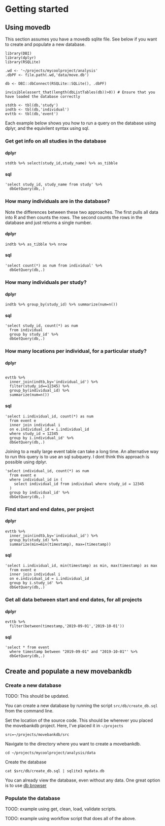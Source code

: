 # Getting started


## Using movedb

This section assumes you have a movedb sqlite file. See below if you want to create and populate a new database.

````{r}
library(DBI)
library(dplyr)
library(RSQLite)

.wd <- '~/projects/mycoolproject/analysis'
.dbPF <- file.path(.wd,'data/move.db')

db <- DBI::dbConnect(RSQLite::SQLite(), .dbPF)

invisible(assert_that(length(dbListTables(db))>0)) # Ensure that you have loaded the database correctly

stdtb <- tbl(db,'study')
indtb <- tbl(db,'individual')
evttb <- tbl(db,'event')
````

Each example below shows you how to run a query on the database using dplyr, and the equivilent syntax using sql.

### Get get info on all studies in the database

#### dplyr
````{r}
stdtb %>% select(study_id,study_name) %>% as_tibble
````

#### sql
````{r}
'select study_id, study_name from study' %>%
  dbGetQuery(db,.)
````

### How many individuals are in the database?

Note the differences between these two approaches. The first pulls all data into R and then counts the rows. The second counts the rows in the database and just returns a single number.

#### dplyr
````{r}
indtb %>% as_tibble %>% nrow
````

#### sql
````{r}
'select count(*) as num from individual' %>%
  dbGetQuery(db,.)
````

### How many individuals per study?

#### dplyr
````{r}
indtb %>% group_by(study_id) %>% summarize(num=n())
````

#### sql
````{r}  
'select study_id, count(*) as num 
  from individual 
  group by study_id' %>%
  dbGetQuery(db,.)
````

### How many locations per individual, for a particular study?

#### dplyr
````{r}

evttb %>% 
  inner_join(indtb,by='individual_id') %>% 
  filter(study_id==12345) %>% 
  group_by(individual_id) %>%
  summarize(num=n())
````

#### sql
````{r}
'select i.individual_id, count(*) as num
  from event e 
  inner join individual i
  on e.individual_id = i.individual_id
  where study_id = 12345
  group by i.individual_id' %>%
  dbGetQuery(db,.)
````

Joining to a really large event table can take a long time. An alternative way to run this query is to use an sql subquery. I dont think this approach is possible using dplyr.

````{r}
'select individual_id, count(*) as num
  from event e 
  where individual_id in (
    select individual_id from individual where study_id = 12345
  )
  group by individual_id' %>%
  dbGetQuery(db,.)

````

### Find start and end dates, per project

#### dplyr
````{r}
evttb %>% 
  inner_join(indtb,by='individual_id') %>% 
  group_by(study_id) %>%
  summarize(min=min(timestamp), max=(timestamp))
````

#### sql
````{r}
'select i.individual_id, min(timestamp) as min, max(timestamp) as max
  from event e 
  inner join individual i
  on e.individual_id = i.individual_id
  group by i.study_id' %>%
  dbGetQuery(db,.)
````

### Get all data between start and end dates, for all projects

#### dplyr
````{r}
evttb %>% 
  filter(between(timestamp,'2019-09-01','2019-10-01'))
````

#### sql
````{r}
'select * from event 
  where timestamp between "2019-09-01" and "2019-10-01"' %>%
  dbGetQuery(db,.)
````

## Create and populate a new movebankdb

### Create a new database

TODO: This should be updated.

You can create a new database by running the script `src/db/create_db.sql` from the command line.

Set the location of the source code. This should be wherever you placed the movebankdb project. Here, I've placed it in `~/projects`

`src=~/projects/movebankdb/src`

Navigate to the directory where you want to create a movebankdb.

`cd ~/projects/mycoolproject/analysis/data`

Create the database

`cat $src/db/create_db.sql | sqlite3 mydata.db`

You can already view the database, even without any data. One great option is to use [db browser](https://sqlitebrowser.org/)

### Populate the database

TOOD: example using get, clean, load, validate scripts.

TODO: example using workflow script that does all of the above.
